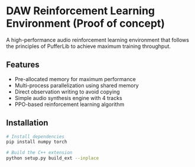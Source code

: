 # DAW Reinforcement Learning Environment (Proof of concept)

A high-performance audio reinforcement learning environment that follows the principles of PufferLib to achieve maximum training throughput.

## Features

- Pre-allocated memory for maximum performance
- Multi-process parallelization using shared memory
- Direct observation writing to avoid copying
- Simple audio synthesis engine with 4 tracks
- PPO-based reinforcement learning algorithm

## Installation

```bash
# Install dependencies
pip install numpy torch

# Build the C++ extension
python setup.py build_ext --inplace

